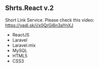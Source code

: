 ## Shrts.React v.2

Short Link Service. Please check this video: https://yadi.sk/i/x0QrGi6n3aYnXJ

- ReactJS
- Laravel
- Laravel.mix
- MySQL
- HTML5
- CSS3